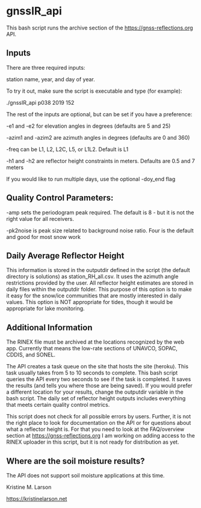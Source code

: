 # gnssIR_api
This bash script runs the archive section of the https://gnss-reflections.org API.

## Inputs
There are three required inputs: 

station name, year, and day of year.

To try it out, make sure the script is executable and type (for example):
  
./gnssIR_api p038 2019 152

The rest of the inputs are optional, but can be set if you have a preference:
  
   -e1 and -e2 for elevation angles in degrees (defaults are 5 and 25)
  
   -azim1 and -azim2 are azimuth angles in degrees (defaults are 0 and 360)
  
   -freq can be L1, L2, L2C, L5, or L1L2. Default is L1
  
   -h1 and -h2 are reflector height constraints in meters. Defaults are 0.5 and 7 meters
  
If you would like to run multiple days, use the optional -doy_end flag
  
## Quality Control Parameters:
  
   -amp sets the periodogram peak required. The default is 8 - but it is not the right value for all receivers.

   -pk2noise is peak size related to background noise ratio. Four is the default and good for most snow work

## Daily Average Reflector Height
This information is stored in the outputdir defined in the script (the default directory is solutions) 
as station_RH_all.csv. It uses the azimuth angle restrictions provided by the user.
All reflector height estimates are stored in daily files within the outputdir folder. 
This purpose of this option is to make it easy for the snow/ice communities that are mostly
interested in daily values.  This option is NOT appropriate for tides, though it would be 
appropriate for lake monitoring.
  
## Additional Information
The RINEX file must be archived at the locations recognized by the web app.  Currently that 
means the low-rate sections of UNAVCO, SOPAC, CDDIS, and SONEL.
  
The API creates a task queue on the site that hosts the site (heroku). 
This task usually takes from 5 to 10 seconds to complete. This bash script 
queries the API every two seconds to see if the task is completed.
It saves the results (and tells you where those are being saved). If you would 
prefer a different location for your results, change the outputdir variable in 
the bash script. The daily set of reflector height
outputs includes everything that meets certain quality control metrics.
  
This script does not check for all possible errors by users. Further, it is not the right place
to look for documentation on the API or for questions about what a reflector height is. For that
you need to look at the FAQ/overview section at https://gnss-reflections.org
I am working on adding access to the RINEX uploader in this script, but it is not ready
for distribution as yet.
  
## Where are the soil moisture results?
The API does not support soil moisture applications at this time.

Kristine M. Larson

https://kristinelarson.net


